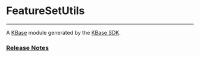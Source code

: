 
# FeatureSetUtils
---

A [KBase](https://kbase.us) module generated by the [KBase SDK](https://github.com/kbase/kb_sdk).


### [Release Notes](RELEASE_NOTES.md)